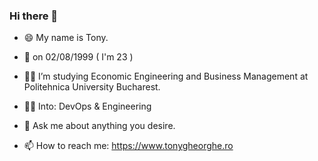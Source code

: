 ### Hi there 👋

<!--
**TonyGheorghe/TonyGheorghe** is a ✨ _special_ ✨ repository because its `README.md` (this file) appears on your GitHub profile.

Here are some ideas to get you started:
-->
- 😄 My name is Tony.
- 🎂 on 02/08/1999 ( I'm 23 ) 
- :man_student: I’m studying Economic Engineering and Business Management at Politehnica University Bucharest.
- 👨‍💻 Into: DevOps & Engineering

- 💬 Ask me about anything you desire.
- 📫 How to reach me: https://www.tonygheorghe.ro
